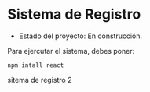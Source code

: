 <h1>Sistema de Registro</h1>

- Estado del proyecto: En construcción.
  
Para ejercutar el sistema, debes poner:

```npm intall react```

sitema de registro 2
